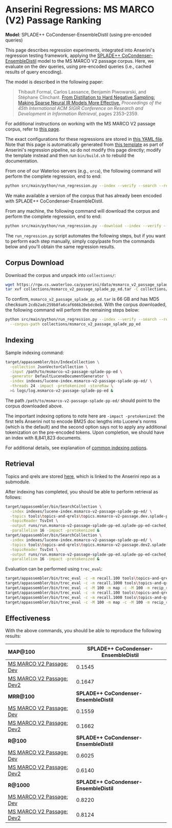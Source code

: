 # Anserini Regressions: MS MARCO (V2) Passage Ranking

**Model**: SPLADE++ CoCondenser-EnsembleDistil (using pre-encoded queries)

This page describes regression experiments, integrated into Anserini's regression testing framework, applying the [SPLADE++ CoCondenser-EnsembleDistil](https://huggingface.co/naver/splade-cocondenser-ensembledistil) model to the MS MARCO V2 passage corpus.
Here, we evaluate on the dev queries, using pre-encoded queries (i.e., cached results of query encoding).

The model is described in the following paper:

> Thibault Formal, Carlos Lassance, Benjamin Piwowarski, and Stéphane Clinchant. [From Distillation to Hard Negative Sampling: Making Sparse Neural IR Models More Effective.](https://dl.acm.org/doi/10.1145/3477495.3531857) _Proceedings of the 45th International ACM SIGIR Conference on Research and Development in Information Retrieval_, pages 2353–2359.

For additional instructions on working with the MS MARCO V2 passage corpus, refer to [this page](../../docs/experiments-msmarco-v2.md).

The exact configurations for these regressions are stored in [this YAML file](../../src/main/resources/regression/msmarco-v2-passage-splade-pp-ed.yaml).
Note that this page is automatically generated from [this template](../../src/main/resources/docgen/templates/msmarco-v2-passage-splade-pp-ed.template) as part of Anserini's regression pipeline, so do not modify this page directly; modify the template instead and then run `bin/build.sh` to rebuild the documentation.

From one of our Waterloo servers (e.g., `orca`), the following command will perform the complete regression, end to end:

```bash
python src/main/python/run_regression.py --index --verify --search --regression msmarco-v2-passage-splade-pp-ed
```

We make available a version of the corpus that has already been encoded with SPLADE++ CoCondenser-EnsembleDistil.

From any machine, the following command will download the corpus and perform the complete regression, end to end:

```bash
python src/main/python/run_regression.py --download --index --verify --search --regression msmarco-v2-passage-splade-pp-ed
```

The `run_regression.py` script automates the following steps, but if you want to perform each step manually, simply copy/paste from the commands below and you'll obtain the same regression results.

## Corpus Download

Download the corpus and unpack into `collections/`:

```bash
wget https://rgw.cs.uwaterloo.ca/pyserini/data/msmarco_v2_passage_splade_pp_ed.tar -P collections/
tar xvf collections/msmarco_v2_passage_splade_pp_ed.tar -C collections/
```

To confirm, `msmarco_v2_passage_splade_pp_ed.tar` is 66 GB and has MD5 checksum `2cdb2adc259b8fa6caf666b20ebdc0e8`.
With the corpus downloaded, the following command will perform the remaining steps below:

```bash
python src/main/python/run_regression.py --index --verify --search --regression msmarco-v2-passage-splade-pp-ed \
  --corpus-path collections/msmarco_v2_passage_splade_pp_ed
```

## Indexing

Sample indexing command:

```bash
target/appassembler/bin/IndexCollection \
  -collection JsonVectorCollection \
  -input /path/to/msmarco-v2-passage-splade-pp-ed \
  -generator DefaultLuceneDocumentGenerator \
  -index indexes/lucene-index.msmarco-v2-passage-splade-pp-ed/ \
  -threads 24 -impact -pretokenized -storeRaw \
  >& logs/log.msmarco-v2-passage-splade-pp-ed &
```

The path `/path/to/msmarco-v2-passage-splade-pp-ed/` should point to the corpus downloaded above.

The important indexing options to note here are `-impact -pretokenized`: the first tells Anserini not to encode BM25 doc lengths into Lucene's norms (which is the default) and the second option says not to apply any additional tokenization on the pre-encoded tokens.
Upon completion, we should have an index with 8,841,823 documents.

For additional details, see explanation of [common indexing options](../../docs/common-indexing-options.md).

## Retrieval

Topics and qrels are stored [here](https://github.com/castorini/anserini-tools/tree/master/topics-and-qrels), which is linked to the Anserini repo as a submodule.

After indexing has completed, you should be able to perform retrieval as follows:

```bash
target/appassembler/bin/SearchCollection \
  -index indexes/lucene-index.msmarco-v2-passage-splade-pp-ed/ \
  -topics tools\topics-and-qrels\topics.msmarco-v2-passage.dev.splade-pp-ed.tsv.gz \
  -topicReader TsvInt \
  -output runs/run.msmarco-v2-passage-splade-pp-ed.splade-pp-ed-cached_q.topics.msmarco-v2-passage.dev.splade-pp-ed.txt \
  -parallelism 16 -impact -pretokenized &
target/appassembler/bin/SearchCollection \
  -index indexes/lucene-index.msmarco-v2-passage-splade-pp-ed/ \
  -topics tools\topics-and-qrels\topics.msmarco-v2-passage.dev2.splade-pp-ed.tsv.gz \
  -topicReader TsvInt \
  -output runs/run.msmarco-v2-passage-splade-pp-ed.splade-pp-ed-cached_q.topics.msmarco-v2-passage.dev2.splade-pp-ed.txt \
  -parallelism 16 -impact -pretokenized &
```

Evaluation can be performed using `trec_eval`:

```bash
target/appassembler/bin/trec_eval -c -m recall.100 tools\topics-and-qrels\qrels.msmarco-v2-passage.dev.txt runs/run.msmarco-v2-passage-splade-pp-ed.splade-pp-ed-cached_q.topics.msmarco-v2-passage.dev.splade-pp-ed.txt
target/appassembler/bin/trec_eval -c -m recall.1000 tools\topics-and-qrels\qrels.msmarco-v2-passage.dev.txt runs/run.msmarco-v2-passage-splade-pp-ed.splade-pp-ed-cached_q.topics.msmarco-v2-passage.dev.splade-pp-ed.txt
target/appassembler/bin/trec_eval -c -M 100 -m map -c -M 100 -m recip_rank tools\topics-and-qrels\qrels.msmarco-v2-passage.dev.txt runs/run.msmarco-v2-passage-splade-pp-ed.splade-pp-ed-cached_q.topics.msmarco-v2-passage.dev.splade-pp-ed.txt
target/appassembler/bin/trec_eval -c -m recall.100 tools\topics-and-qrels\qrels.msmarco-v2-passage.dev2.txt runs/run.msmarco-v2-passage-splade-pp-ed.splade-pp-ed-cached_q.topics.msmarco-v2-passage.dev2.splade-pp-ed.txt
target/appassembler/bin/trec_eval -c -m recall.1000 tools\topics-and-qrels\qrels.msmarco-v2-passage.dev2.txt runs/run.msmarco-v2-passage-splade-pp-ed.splade-pp-ed-cached_q.topics.msmarco-v2-passage.dev2.splade-pp-ed.txt
target/appassembler/bin/trec_eval -c -M 100 -m map -c -M 100 -m recip_rank tools\topics-and-qrels\qrels.msmarco-v2-passage.dev2.txt runs/run.msmarco-v2-passage-splade-pp-ed.splade-pp-ed-cached_q.topics.msmarco-v2-passage.dev2.splade-pp-ed.txt
```

## Effectiveness

With the above commands, you should be able to reproduce the following results:

| **MAP@100**                                                                                                  | **SPLADE++ CoCondenser-EnsembleDistil**|
|:-------------------------------------------------------------------------------------------------------------|-----------|
| [MS MARCO V2 Passage: Dev](https://microsoft.github.io/msmarco/TREC-Deep-Learning.html)                      | 0.1545    |
| [MS MARCO V2 Passage: Dev2](https://microsoft.github.io/msmarco/TREC-Deep-Learning.html)                     | 0.1647    |
| **MRR@100**                                                                                                  | **SPLADE++ CoCondenser-EnsembleDistil**|
| [MS MARCO V2 Passage: Dev](https://microsoft.github.io/msmarco/TREC-Deep-Learning.html)                      | 0.1559    |
| [MS MARCO V2 Passage: Dev2](https://microsoft.github.io/msmarco/TREC-Deep-Learning.html)                     | 0.1662    |
| **R@100**                                                                                                    | **SPLADE++ CoCondenser-EnsembleDistil**|
| [MS MARCO V2 Passage: Dev](https://microsoft.github.io/msmarco/TREC-Deep-Learning.html)                      | 0.6025    |
| [MS MARCO V2 Passage: Dev2](https://microsoft.github.io/msmarco/TREC-Deep-Learning.html)                     | 0.6140    |
| **R@1000**                                                                                                   | **SPLADE++ CoCondenser-EnsembleDistil**|
| [MS MARCO V2 Passage: Dev](https://microsoft.github.io/msmarco/TREC-Deep-Learning.html)                      | 0.8220    |
| [MS MARCO V2 Passage: Dev2](https://microsoft.github.io/msmarco/TREC-Deep-Learning.html)                     | 0.8124    |
